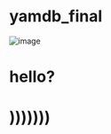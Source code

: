 # yamdb_final
![image](https://github.com/dimn3/yamdb_final/actions/workflows/yamdb_workflow.yml/badge.svg)
# hello?
# )))))))